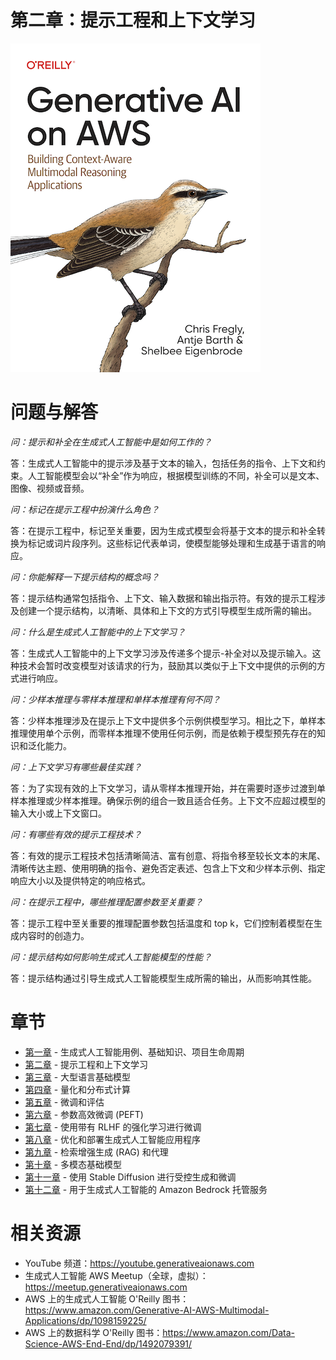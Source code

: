 # 第二章：提示工程和上下文学习
[![](../img/gaia_book_cover_sm.png)](https://www.amazon.com/Generative-AI-AWS-Multimodal-Applications/dp/1098159225/)

# 问题与解答

_问：提示和补全在生成式人工智能中是如何工作的？_

答：生成式人工智能中的提示涉及基于文本的输入，包括任务的指令、上下文和约束。人工智能模型会以“补全”作为响应，根据模型训练的不同，补全可以是文本、图像、视频或音频。

_问：标记在提示工程中扮演什么角色？_

答：在提示工程中，标记至关重要，因为生成式模型会将基于文本的提示和补全转换为标记或词片段序列。这些标记代表单词，使模型能够处理和生成基于语言的响应。

_问：你能解释一下提示结构的概念吗？_

答：提示结构通常包括指令、上下文、输入数据和输出指示符。有效的提示工程涉及创建一个提示结构，以清晰、具体和上下文的方式引导模型生成所需的输出。

_问：什么是生成式人工智能中的上下文学习？_

答：生成式人工智能中的上下文学习涉及传递多个提示-补全对以及提示输入。这种技术会暂时改变模型对该请求的行为，鼓励其以类似于上下文中提供的示例的方式进行响应。

_问：少样本推理与零样本推理和单样本推理有何不同？_

答：少样本推理涉及在提示上下文中提供多个示例供模型学习。相比之下，单样本推理使用单个示例，而零样本推理不使用任何示例，而是依赖于模型预先存在的知识和泛化能力。

_问：上下文学习有哪些最佳实践？_

答：为了实现有效的上下文学习，请从零样本推理开始，并在需要时逐步过渡到单样本推理或少样本推理。确保示例的组合一致且适合任务。上下文不应超过模型的输入大小或上下文窗口。

_问：有哪些有效的提示工程技术？_

答：有效的提示工程技术包括清晰简洁、富有创意、将指令移至较长文本的末尾、清晰传达主题、使用明确的指令、避免否定表述、包含上下文和少样本示例、指定响应大小以及提供特定的响应格式。

_问：在提示工程中，哪些推理配置参数至关重要？_

答：提示工程中至关重要的推理配置参数包括温度和 top k，它们控制着模型在生成内容时的创造力。

_问：提示结构如何影响生成式人工智能模型的性能？_

答：提示结构通过引导生成式人工智能模型生成所需的输出，从而影响其性能。

# 章节
* [第一章](/01_intro) - 生成式人工智能用例、基础知识、项目生命周期
* [第二章](/02_prompt) - 提示工程和上下文学习
* [第三章](/03_foundation) - 大型语言基础模型
* [第四章](/04_optimize) - 量化和分布式计算
* [第五章](/05_finetune) - 微调和评估
* [第六章](/06_peft) - 参数高效微调 (PEFT)
* [第七章](/07_rlhf) - 使用带有 RLHF 的强化学习进行微调
* [第八章](/08_deploy) - 优化和部署生成式人工智能应用程序
* [第九章](/09_rag) - 检索增强生成 (RAG) 和代理
* [第十章](/10_multimodal) - 多模态基础模型
* [第十一章](/11_diffusers) - 使用 Stable Diffusion 进行受控生成和微调
* [第十二章](/12_bedrock) - 用于生成式人工智能的 Amazon Bedrock 托管服务

# 相关资源
* YouTube 频道：https://youtube.generativeaionaws.com
* 生成式人工智能 AWS Meetup（全球，虚拟）：https://meetup.generativeaionaws.com
* AWS 上的生成式人工智能 O'Reilly 图书：https://www.amazon.com/Generative-AI-AWS-Multimodal-Applications/dp/1098159225/
* AWS 上的数据科学 O'Reilly 图书：https://www.amazon.com/Data-Science-AWS-End-End/dp/1492079391/
